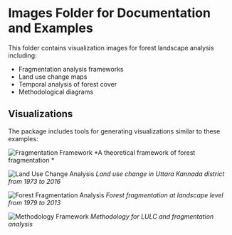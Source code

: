 # Images Folder for Documentation and Examples

This folder contains visualization images for forest landscape analysis including:
- Fragmentation analysis frameworks
- Land use change maps
- Temporal analysis of forest cover
- Methodological diagrams
  
 ## Visualizations

The package includes tools for generating visualizations similar to these examples:

![Fragmentation Framework](images/fragmentation-framework-fig1.jpg)
*A theoretical framework of forest fragmentation *

![Land Use Change Analysis](images/land-use-change-1973-2016-fig5.jpg)
*Land use change in Uttara Kannada district from 1973 to 2016*

![Forest Fragmentation Analysis](images/forest-fragmentation-landscape-fig7.jpg)
*Forest fragmentation at landscape level from 1979 to 2013*

![Methodology Framework](images/lulc-fragmentation-methodology-fig3.jpg)
*Methodology for LULC and fragmentation analysis*
